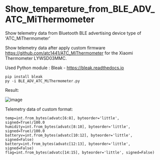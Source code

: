 # Show_tempareture_from_BLE_ADV_ATC_MiThermometer
Show telemetry data from Bluetooth BLE advertising device type of 'ATC_MiThermometer'

Show telemetry data after apply custom firmware https://github.com/atc1441/ATC_MiThermometer for the Xiaomi Thermometer LYWSD03MMC.

Used Python module : Bleak - https://bleak.readthedocs.io

```
pip install bleak
py -i BLE_ADV_ATC_MiThermometer.py
```

Result:

![image](https://user-images.githubusercontent.com/3278842/204113485-b3d1c3a7-5936-4b89-8564-f27fd5e50d1f.png)


Telemetry data of custom format:

```
temp=int.from_bytes(advatc[6:8], byteorder='little', signed=True)/100.0
humidity=int.from_bytes(advatc[8:10], byteorder='little', signed=True)/100.0
batteryv=int.from_bytes(advatc[10:12], byteorder='little', signed=False)
battery=int.from_bytes(advatc[12:13], byteorder='little', signed=False)    
flag=int.from_bytes(advatc[14:15], byteorder='little', signed=False) 
```

